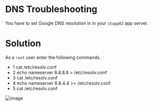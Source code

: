 # DNS Troubleshooting
You have to set Google DNS resolution in in your `stapp02` app server.

# Solution
 
 As a `root` user enter the following commands.
* 1  cat /etc/resolv.conf
* 2  echo nameserver 8.8.8.8 > /etc/resolv.conf
* 3  cat /etc/resolv.conf
* 4  echo nameserver 8.8.4.4 >> /etc/resolv.conf
* 5  cat /etc/resolv.conf


![image](https://github.com/Abhishek-569/KodeKloud-engineer/assets/64806938/1f8b5803-d88c-4904-9d72-30c1d3888db9)

